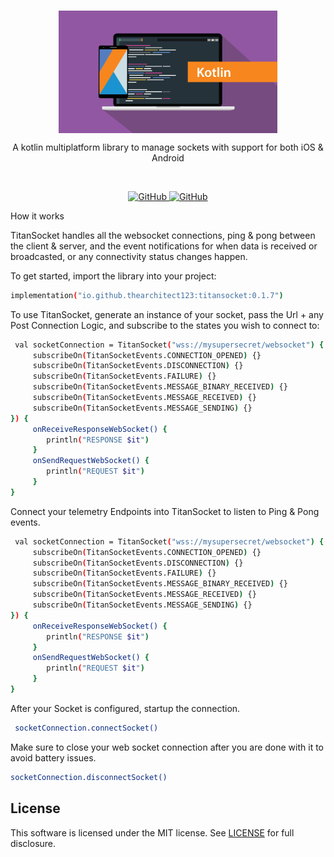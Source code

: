 <br/>
<p align="center">
    <a href="https://github.com/TheArchitect123/TitanSocket"><img src="./kotlin.jpg" align="center" width=350/></a>
</p>

<p align="center">
A kotlin multiplatform library to manage sockets with support for both iOS & Android

</p>
<br/>

<p align="center">
   <a href="https://central.sonatype.com/artifact/io.github.thearchitect123/titansocket">
    <img alt="GitHub" src="https://img.shields.io/maven-central/v/io.github.thearchitect123/titansocket.svg">
  </a>

  <a href="https://github.com/TheArchitect123/TitanSocket">
    <img alt="GitHub" src="https://img.shields.io/badge/targets-JVM,_Android,_iOS-white.svg">
  </a>
</p

## How it works
TitanSocket handles all the websocket connections, ping & pong between the client & server, and the event notifications for when data is received or broadcasted, or any connectivity status changes happen.

To get started, import the library into your project:

```sh
implementation("io.github.thearchitect123:titansocket:0.1.7")
```

To use TitanSocket, generate an instance of your socket, pass the Url + any Post Connection Logic, and subscribe to the states you wish to connect to:

```sh
 val socketConnection = TitanSocket("wss://mysupersecret/websocket") {
     subscribeOn(TitanSocketEvents.CONNECTION_OPENED) {}
     subscribeOn(TitanSocketEvents.DISCONNECTION) {}
     subscribeOn(TitanSocketEvents.FAILURE) {}
     subscribeOn(TitanSocketEvents.MESSAGE_BINARY_RECEIVED) {}
     subscribeOn(TitanSocketEvents.MESSAGE_RECEIVED) {}
     subscribeOn(TitanSocketEvents.MESSAGE_SENDING) {}
}) {
     onReceiveResponseWebSocket() {
        println("RESPONSE $it")
     }
     onSendRequestWebSocket() {
        println("REQUEST $it")
     }
}
```

Connect your telemetry Endpoints into TitanSocket to listen to Ping & Pong events.

```sh
 val socketConnection = TitanSocket("wss://mysupersecret/websocket") {
     subscribeOn(TitanSocketEvents.CONNECTION_OPENED) {}
     subscribeOn(TitanSocketEvents.DISCONNECTION) {}
     subscribeOn(TitanSocketEvents.FAILURE) {}
     subscribeOn(TitanSocketEvents.MESSAGE_BINARY_RECEIVED) {}
     subscribeOn(TitanSocketEvents.MESSAGE_RECEIVED) {}
     subscribeOn(TitanSocketEvents.MESSAGE_SENDING) {}
}) {
     onReceiveResponseWebSocket() {
        println("RESPONSE $it")
     }
     onSendRequestWebSocket() {
        println("REQUEST $it")
     }
}
```

After your Socket is configured, startup the connection.

```sh
 socketConnection.connectSocket()
```

Make sure to close your web socket connection after you are done with it to avoid battery issues.

```sh
socketConnection.disconnectSocket()
```

## License

This software is licensed under the MIT license. See [LICENSE](./LICENSE) for full disclosure.
